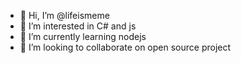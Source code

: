 - 👋 Hi, I’m @lifeismeme
- 👀 I’m interested in C# and js
- 🌱 I’m currently learning nodejs
- 💞️ I’m looking to collaborate on open source project


<!---
lifeismeme/lifeismeme is a ✨ special ✨ repository because its `README.md` (this file) appears on your GitHub profile.
You can click the Preview link to take a look at your changes.
--->
